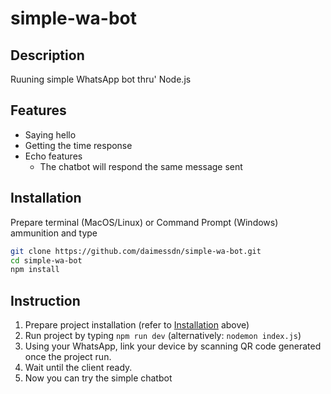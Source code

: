 # simple-wa-bot

## Description
Ruuning simple WhatsApp bot thru' Node.js

## Features
- Saying hello
- Getting the time response
- Echo features
    - The chatbot will respond the same message sent

## Installation
Prepare terminal (MacOS/Linux) or Command Prompt (Windows) ammunition and type
```bash
git clone https://github.com/daimessdn/simple-wa-bot.git
cd simple-wa-bot
npm install
```

## Instruction
1. Prepare project installation (refer to [Installation](#installation) above)
2. Run project by typing `npm run dev` (alternatively: `nodemon index.js`)
3. Using your WhatsApp, link your device by scanning QR code generated once the project run.
4. Wait until the client ready.
5. Now you can try the simple chatbot